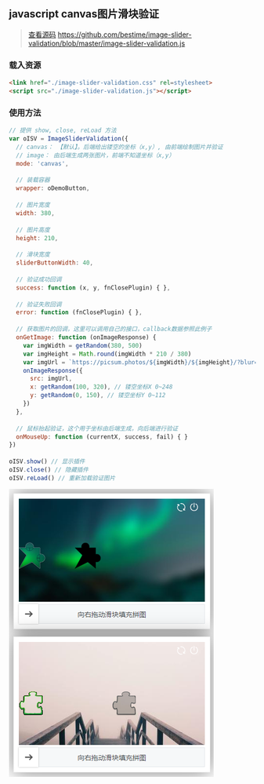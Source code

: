 ## javascript canvas图片滑块验证

> [查看源码](https://github.com/bestime/image-slider-validation/blob/master/image-slider-validation.js "查看源码") https://github.com/bestime/image-slider-validation/blob/master/image-slider-validation.js

### 载入资源
```html
<link href="./image-slider-validation.css" rel=stylesheet>
<script src="./image-slider-validation.js"></script>
```

### 使用方法
```javascript
// 提供 show, close, reLoad 方法
var oISV = ImageSliderValidation({
  // canvas： 【默认】。后端给出镂空的坐标（x,y）, 由前端绘制图片并验证
  // image： 由后端生成两张图片，前端不知道坐标（x,y）
  mode: 'canvas',
  
  // 装载容器
  wrapper: oDemoButton,

  // 图片宽度
  width: 380, 

  // 图片高度
  height: 210,

  // 滑块宽度
  sliderButtonWidth: 40,

  // 验证成功回调
  success: function (x, y, fnClosePlugin) { },

  // 验证失败回调
  error: function (fnClosePlugin) { },

  // 获取图片的回调，这里可以调用自己的接口，callback数据参照此例子
  onGetImage: function (onImageResponse) {
    var imgWidth = getRandom(380, 500)
    var imgHeight = Math.round(imgWidth * 210 / 380)
    var imgUrl = `https://picsum.photos/${imgWidth}/${imgHeight}/?blur=10`
    onImageResponse({
      src: imgUrl,
      x: getRandom(100, 320), // 镂空坐标X 0~248
      y: getRandom(0, 150), // 镂空坐标Y 0~112
    })
  },

  // 鼠标抬起验证，这个用于坐标由后端生成，向后端进行验证
  onMouseUp: function (currentX, success, fail) { }
})

oISV.show() // 显示插件
oISV.close() // 隐藏插件
oISV.reLoad() // 重新加载验证图片
```

![示例图片](./other/demo.png "example")